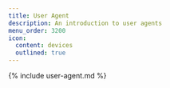 ```yaml
---
title: User Agent
description: An introduction to user agents
menu_order: 3200
icon:
  content: devices
  outlined: true
---
```


{% include user-agent.md %}
